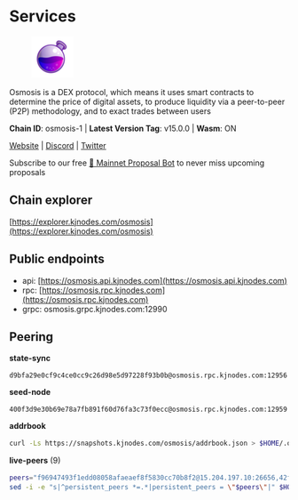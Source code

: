 # Services

<figure><img src="https://raw.githubusercontent.com/kj89/cosmos-images/main/logos/osmosis.png" alt=""><figcaption></figcaption></figure>

Osmosis is a DEX protocol, which means it uses smart contracts  to determine the price of digital assets, to produce liquidity  via a peer-to-peer (P2P) methodology, and to exact trades between users

**Chain ID**: osmosis-1 | **Latest Version Tag**: v15.0.0 | **Wasm**: ON

[Website](https://osmosis.zone) | [Discord](https://discord.gg/osmosis) | [Twitter](https://twitter.com/osmosiszone)



Subscribe to our free [🤖 Mainnet Proposal Bot](https://t.me/kjnodes_proposal_bot) to never miss upcoming proposals


## Chain explorer
[https://explorer.kjnodes.com/osmosis](https://explorer.kjnodes.com/osmosis)

## Public endpoints

* api: [https://osmosis.api.kjnodes.com](https://osmosis.api.kjnodes.com)
* rpc: [https://osmosis.rpc.kjnodes.com](https://osmosis.rpc.kjnodes.com)
* grpc: osmosis.grpc.kjnodes.com:12990

## Peering

**state-sync**

```text
d9bfa29e0cf9c4ce0cc9c26d98e5d97228f93b0b@osmosis.rpc.kjnodes.com:12956
```

**seed-node**

```text
400f3d9e30b69e78a7fb891f60d76fa3c73f0ecc@osmosis.rpc.kjnodes.com:12959
```

**addrbook**
```bash
curl -Ls https://snapshots.kjnodes.com/osmosis/addrbook.json > $HOME/.osmosisd/config/addrbook.json
```

**live-peers** (9)
```bash
peers="f96947493f1edd08058afaeaef8f5830cc70b8f2@15.204.197.10:26656,42f42a4b3527b927d5002d45abd37f66ecdd4861@51.178.74.75:16656,1c02ae0be21e3b08d9beadf91c26aec4193d2659@135.181.22.238:26656,c5358545d951ae666c695903036c1e93578951eb@135.181.176.113:26656,82e224c9640048a6513c589e904c0d903bb99f32@74.118.140.23:26656,2048e1bc1f020fa210fb475e7a0ec0948919609f@185.217.125.64:26656,ac2fbcb5de633d136a942c28c3049e3edbc6e69a@85.239.233.61:2000,406f64a8d601e34d7311fd61ec87b0c7028bd230@138.201.23.39:46656,6178f129efa76d235436e2156959d0acb4772c6a@65.108.128.168:36656"
sed -i -e "s|^persistent_peers *=.*|persistent_peers = \"$peers\"|" $HOME/.osmosisd/config/config.toml
```
